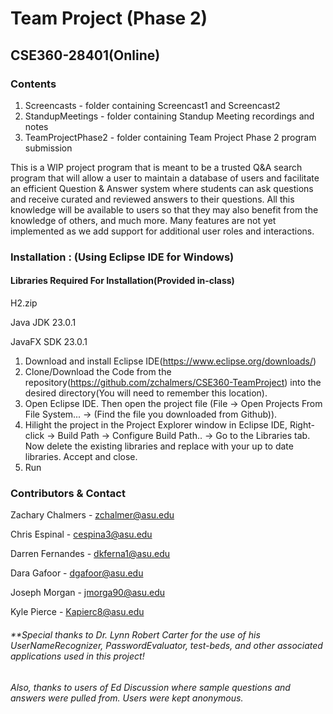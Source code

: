 # Team Project (Phase 2)

## CSE360-28401(Online)



### Contents

1. Screencasts       - folder containing Screencast1 and Screencast2
3. StandupMeetings   - folder containing Standup Meeting recordings and notes   
1. TeamProjectPhase2   - folder containing Team Project Phase 2 program submission



This is a WIP project program that is meant to be a trusted Q&A search program that will allow a user to maintain a database of users and facilitate an efficient Question & Answer system where students can ask questions and receive curated and reviewed answers to their questions. All this knowledge will be available to users so that they may also benefit from the knowledge of others, and much more. Many features are not yet implemented as we add support for additional user roles and interactions. 





### Installation : (Using Eclipse IDE for Windows)
#### Libraries Required For Installation(Provided in-class)

H2.zip

Java JDK 23.0.1

JavaFX SDK 23.0.1




1. Download and install Eclipse IDE(https://www.eclipse.org/downloads/)
2. Clone/Download the Code from the repository(https://github.com/zchalmers/CSE360-TeamProject) into the desired directory(You will need to remember this location).
3. Open Eclipse IDE. Then open the project file (File -> Open Projects From File System... -> (Find the file you downloaded from Github)).
4. Hilight the project in the Project Explorer window in Eclipse IDE, Right-click -> Build Path -> Configure Build Path.. -> Go to the Libraries tab. Now delete the existing libraries and replace with your up to date libraries. Accept and close.
5. Run




### Contributors & Contact

Zachary Chalmers - zchalmer@asu.edu

Chris Espinal  - cespina3@asu.edu

Darren Fernandes - dkferna1@asu.edu

Dara Gafoor - dgafoor@asu.edu

Joseph Morgan - jmorga90@asu.edu

Kyle Pierce - Kapierc8@asu.edu




###### **Special thanks to Dr. Lynn Robert Carter for the use of his UserNameRecognizer, PasswordEvaluator, test-beds, and other associated applications used in this project!
###### Also, thanks to users of Ed Discussion where sample questions and answers were pulled from. Users were kept anonymous.

